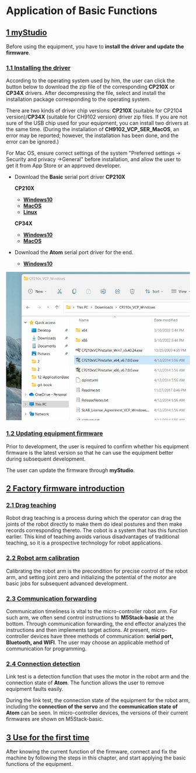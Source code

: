 # Application of Basic Functions

## [**1 myStudio**](4.1-myStudio/README.md)

Before using the equipment, you have to **install the driver and update the firmware**.

### [1.1 Installing the driver](4.1-myStudio/4.1.1-myStudio_download_driverinstalled.md)

According to the operating system used by him, the user can click the button below to download the zip file of the corresponding **CP210X** or **CP34X** drivers. After decompressing the file, select and install the installation package corresponding to the operating system.

There are two kinds of driver chip versions: **CP210X** (suitable for CP2104 version)/**CP34X** (suitable for CH9102 version) driver zip files. If you are not sure of the USB chip used for your equipment, you can install two drivers at the same time. (During the installation of **CH9102_VCP_SER_MacOS**, an error may be reported; however, the
installation has been done, and the error can be ignored.)

For Mac OS, ensure correct settings of the system "Preferred settings -> Security and privacy ->General" before installation, and allow the user to get it from App Store or an approved developer.

- Download the **Basic** serial port driver **CP210X** 

  **CP210X**

  - [ **Windows10** ](https://download.elephantrobotics.com/software/drivers/CP210x_VCP_Windows.zip)
  - [ **MacOS** ](https://download.elephantrobotics.com/software/drivers/CP210x_VCP_MacOS.zip)
  - [ **Linux** ](https://download.elephantrobotics.com/software/drivers/CP210x_VCP_Linux.zip)

  **CP34X**
  - [ **Windows10** ](https://download.elephantrobotics.com/software/drivers/CH9102_VCP_SER_Windows.exe)
  - [ **MacOS** ](https://download.elephantrobotics.com/software/drivers/CH9102_VCP_MacOS.zip)


- Download the **Atom** serial port driver for the end.

  - [ **Windows10** ](https://download.elephantrobotics.com/software/drivers/CDM21228_Setup.zip)


![P210X_install](../resources/7-BasicFunctionApplication/7.1/CP210X_install.gif)

### [1.2 Updating equipment firmware](./7.1-myStudio/7.1.2-myStudio_flash_firmwares.md)

Prior to development, the user is required to confirm whether his equipment firmware is the latest version so that he can use the equipment better during subsequent development.

The user can update the firmware through **myStudio**.

##  [2 Factory firmware introduction](https://docs.elephantrobotics.com/docs/mycobot_280_m5_en/3-FunctionsAndApplications/5.BasicFunction/5.3-FirmwareFunctionDescription/)

### [2.1 Drag teaching](https://docs.elephantrobotics.com/docs/mycobot_280_m5_en/3-FunctionsAndApplications/5.BasicFunction/5.3-FirmwareFunctionDescription/5.3.1-moving/5.3.1.1-micro_controller.html)

Robot drag teaching is a process during which the operator can drag the joints of the robot directly to make them do ideal postures and then make records corresponding thereto. The cobot is a system that has this function earlier. This kind of teaching avoids various disadvantages of traditional teaching, so it is a prospective technology for robot
applications.

### [2.2 Robot arm calibration](https://docs.elephantrobotics.com/docs/mycobot_280_m5_en/3-FunctionsAndApplications/5.BasicFunction/5.3-FirmwareFunctionDescription/5.3.2-calibration/5.3.2.1-micro_controller.html)

Calibrating the robot arm is the precondition for precise control of the robot arm, and setting joint zero and initializing the potential of the motor are basic jobs for subsequent advanced development.

### [2.3 Communication forwarding](https://docs.elephantrobotics.com/docs/mycobot_280_m5_en/3-FunctionsAndApplications/5.BasicFunction/5.3-FirmwareFunctionDescription/5.3.3-transponder/5.3.3.1-micro_controller.html)

Communication timeliness is vital to the micro-controller robot arm. For such arm, we often send control instructions to **M5Stack-basic** at the bottom. Through communication forwarding, the end effector analyzes the instructions and then implements target actions. At present, micro-controller devices have three methods of communication: **serial port, Bluetooth, and WIFI**. The user may choose an applicable method of
communication for programming.

### [2.4 Connection detection](https://docs.elephantrobotics.com/docs/mycobot_280_m5_en/3-FunctionsAndApplications/5.BasicFunction/5.3-FirmwareFunctionDescription/5.3.4-connection/5.3.4.1-micro_controller.html)

Link test is a detection function that uses the motor in the robot arm and the connection state of **Atom**. The function allows the user to remove equipment faults easily.

During the link test, the connection state of the equipment for the robot arm, including the **connection of the servo** and the **communication state of Atom** can be seen. In micro-controller devices, the versions of their current firmwares are shown on M5Stack-basic.

## [3 Use for the first time](4.3-quick_start.md)

After knowing the current function of the firmware, connect and fix the machine by following the steps in this chapter, and start applying the basic functions of the equipment.
